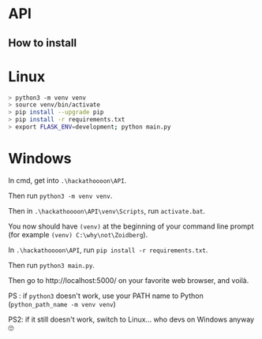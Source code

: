 # API

## How to install

# Linux

```bash
> python3 -m venv venv
> source venv/bin/activate
> pip install --upgrade pip
> pip install -r requirements.txt
> export FLASK_ENV=development; python main.py
```

# Windows
In cmd, get into `.\hackathoooon\API`.

Then run `python3 -m venv venv`.

Then in `.\hackathoooon\API\venv\Scripts`, run `activate.bat`.

You now should have `(venv)` at the beginning of your command line prompt (for example `(venv) C:\why\not\Zoidberg`).

In `.\hackathoooon\API`, run `pip install -r requirements.txt`.

Then run `python3 main.py`.

Then go to http://localhost:5000/ on your favorite web browser, and voilà.

PS : if `python3` doesn't work, use your PATH name to Python (`python_path_name -m venv venv`)

PS2: if it still doesn't work, switch to Linux... who devs on Windows anyway 🙄
